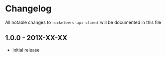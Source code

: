 # Changelog

All notable changes to `rocketeers-api-client` will be documented in this file

## 1.0.0 - 201X-XX-XX

- initial release
